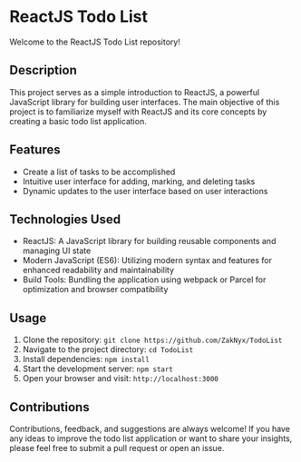# ReactJS Todo List

Welcome to the ReactJS Todo List repository!

## Description

This project serves as a simple introduction to ReactJS, a powerful JavaScript library for building user interfaces. The main objective of this project is to familiarize myself with ReactJS and its core concepts by creating a basic todo list application.

## Features

- Create a list of tasks to be accomplished
- Intuitive user interface for adding, marking, and deleting tasks
- Dynamic updates to the user interface based on user interactions

## Technologies Used

- ReactJS: A JavaScript library for building reusable components and managing UI state
- Modern JavaScript (ES6): Utilizing modern syntax and features for enhanced readability and maintainability
- Build Tools: Bundling the application using webpack or Parcel for optimization and browser compatibility

## Usage

1. Clone the repository: `git clone https://github.com/ZakNyx/TodoList`
2. Navigate to the project directory: `cd TodoList`
3. Install dependencies: `npm install`
4. Start the development server: `npm start`
5. Open your browser and visit: `http://localhost:3000`

## Contributions

Contributions, feedback, and suggestions are always welcome! If you have any ideas to improve the todo list application or want to share your insights, please feel free to submit a pull request or open an issue.
